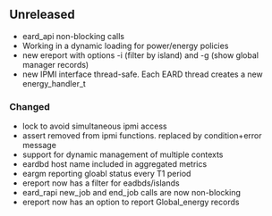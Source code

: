 ## Unreleased
- eard_api non-blocking calls
- Working in a dynamic loading for power/energy policies
- new ereport with options -i (filter by island) and -g (show global manager records)
- new IPMI interface thread-safe. Each EARD thread creates a new energy_handler_t

### Changed
- lock to avoid simultaneous ipmi access
- assert removed from ipmi functions. replaced by condition+error message
- support for dynamic management of multiple contexts
- eardbd host name included in aggregated metrics
- eargm reporting gloabl status every T1 period
- ereport now has a filter for eadbds/islands
- eard_rapi new_job and end_job calls are now non-blocking
- ereport now has an option to report Global_energy records

